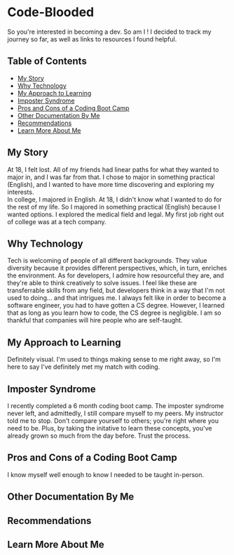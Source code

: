 # Code-Blooded

So you're interested in becoming a dev. So am I ! I decided to track my journey so far, as well as links to resources I found helpful.

## Table of Contents

- [My Story](#my-story)
- [Why Technology](#why-technology)
- [My Approach to Learning](#my-approach-to-learning)
- [Imposter Syndrome](#imposter-syndrome)
- [Pros and Cons of a Coding Boot Camp](#pros-and-cons-of-a-coding-boot-camp)
- [Other Documentation By Me](#other-documentation-by-me)
- [Recommendations](#recommendations)
- [Learn More About Me](#learn-more-about-me)

## My Story

At 18, I felt lost. All of my friends had linear paths for what they wanted to major in, and I was far from that. I chose to major in something practical (English), and I wanted to have more time discovering and exploring my interests.
<br>In college, I majored in English. At 18, I didn't know what I wanted to do for the rest of my life. So I majored in something practical (English) because I wanted options. I explored the medical field and legal. My first job right out of college was at a tech company.

## Why Technology

Tech is welcoming of people of all different backgrounds. They value diversity because it provides different perspectives, which, in turn, enriches the environment. As for developers, I admire how resourceful they are, and they're able to think creatively to solve issues. I feel like these are transferrable skills from any field, but developers think in a way that I'm not used to doing... and that intrigues me. I always felt like in order to become a software engineer, you had to have gotten a CS degree. However, I learned that as long as you learn how to code, the CS degree is negligible. I am so thankful that companies will hire people who are self-taught.

## My Approach to Learning

Definitely visual. I'm used to things making sense to me right away, so I'm here to say I've definitely met my match with coding.

## Imposter Syndrome

I recently completed a 6 month coding boot camp. The imposter syndrome never left, and admittedly, I still compare myself to my peers. My instructor told me to stop. Don't compare yourself to others; you're right where you need to be. Plus, by taking the initative to learn these concepts, you've already grown so much from the day before. Trust the process.

## Pros and Cons of a Coding Boot Camp

I know myself well enough to know I needed to be taught in-person.

## Other Documentation By Me

## Recommendations

## Learn More About Me
